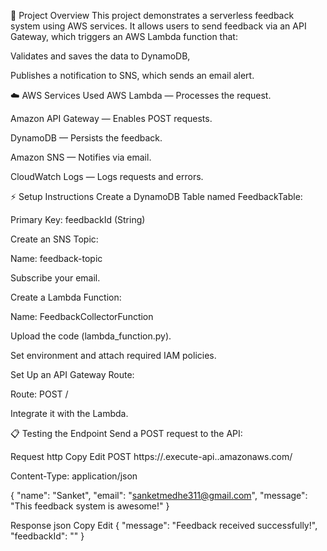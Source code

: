 📝 Project Overview
This project demonstrates a serverless feedback system using AWS services.
It allows users to send feedback via an API Gateway, which triggers an AWS Lambda function that:

Validates and saves the data to DynamoDB,

Publishes a notification to SNS, which sends an email alert.


☁️ AWS Services Used
AWS Lambda — Processes the request.

Amazon API Gateway — Enables POST requests.

DynamoDB — Persists the feedback.

Amazon SNS — Notifies via email.

CloudWatch Logs — Logs requests and errors.

⚡️ Setup Instructions
Create a DynamoDB Table named FeedbackTable:

Primary Key: feedbackId (String)

Create an SNS Topic:

Name: feedback-topic

Subscribe your email.

Create a Lambda Function:

Name: FeedbackCollectorFunction

Upload the code (lambda_function.py).

Set environment and attach required IAM policies.

Set Up an API Gateway Route:

Route: POST /

Integrate it with the Lambda.

📋 Testing the Endpoint
Send a POST request to the API:

Request
http
Copy
Edit
POST https://<your-api-id>.execute-api.<region>.amazonaws.com/

Content-Type: application/json

{
  "name": "Sanket",
  "email": "sanketmedhe311@gmail.com",
  "message": "This feedback system is awesome!"
}

Response
json
Copy
Edit
{
  "message": "Feedback received successfully!",
  "feedbackId": "<your-feedback-id>"
}
